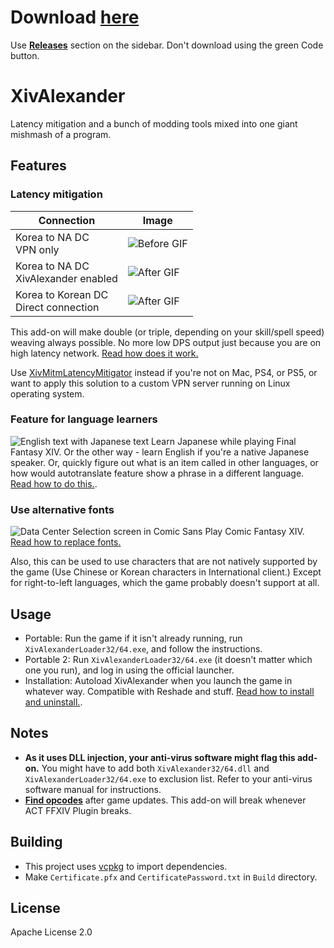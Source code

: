 # Download [here](https://github.com/Soreepeong/XivAlexander/releases)
Use [**Releases**](https://github.com/Soreepeong/XivAlexander/releases) section on the sidebar.
Don't download using the green Code button.

# XivAlexander
Latency mitigation and a bunch of modding tools mixed into one giant mishmash of a program.

## Features

### Latency mitigation
| Connection | Image |
| --- | --- |
| Korea to NA DC<br />VPN only | ![Before GIF](https://github.com/Soreepeong/XivAlexander/raw/main/Graphics/before.gif) |
| Korea to NA DC<br />XivAlexander enabled | ![After GIF](https://github.com/Soreepeong/XivAlexander/raw/main/Graphics/after.gif) | 
| Korea to Korean DC<br />Direct connection | ![After GIF](https://github.com/Soreepeong/XivAlexander/raw/main/Graphics/ref.gif) | 

This add-on will make double (or triple, depending on your skill/spell speed) weaving always possible.
No more low DPS output just because you are on high latency network. [Read how does it work.](https://github.com/Soreepeong/XivAlexander/wiki/Interface:-Main-Menu)

Use [XivMitmLatencyMitigator](https://github.com/Soreepeong/XivMitmLatencyMitigator) instead if you're not on Mac, PS4,
or PS5, or want to apply this solution to a custom VPN server running on Linux operating system.

### Feature for language learners
![English text with Japanese text](https://user-images.githubusercontent.com/3614868/133910444-e44f6ac0-649b-4e8e-bcf8-5bb2c597d0ad.png)
Learn Japanese while playing Final Fantasy XIV. Or the other way - learn English if you're a native Japanese speaker.
Or, quickly figure out what is an item called in other languages, or how would autotranslate feature show a phrase in a
different language. [Read how to do this.](https://github.com/Soreepeong/XivAlexander/wiki/EXDF-Transformation-Rules).

### Use alternative fonts
![Data Center Selection screen in Comic Sans](https://user-images.githubusercontent.com/3614868/132991000-e65f4803-c6e2-4318-a412-cdc8343fb615.png)
Play Comic Fantasy XIV. [Read how to replace fonts.](https://github.com/Soreepeong/XivAlexander/wiki/Set-up-font-replacement)

Also, this can be used to use characters that are not natively supported by the game (Use Chinese or Korean characters in International client.)
Except for right-to-left languages, which the game probably doesn't support at all.

## Usage
* Portable: Run the game if it isn't already running, run `XivAlexanderLoader32/64.exe`, and follow the instructions.
* Portable 2: Run `XivAlexanderLoader32/64.exe` (it doesn't matter which one you run), and log in using the official launcher.
* Installation: Autoload XivAlexander when you launch the game in whatever way. Compatible with Reshade and stuff.
  [Read how to install and uninstall.](https://github.com/Soreepeong/XivAlexander/wiki/Installation).

## Notes
* **As it uses DLL injection, your anti-virus software might flag this add-on.**
  You might have to add both `XivAlexander32/64.dll` and `XivAlexanderLoader32/64.exe` to exclusion list.
  Refer to your anti-virus software manual for instructions.
* **[Find opcodes](https://github.com/Soreepeong/XivAlexander/wiki/How-to-find-opcodes)** after game updates.
  This add-on will break whenever ACT FFXIV Plugin breaks.

## Building
* This project uses [vcpkg](https://github.com/microsoft/vcpkg) to import dependencies.
* Make `Certificate.pfx` and `CertificatePassword.txt` in `Build` directory.

## License
Apache License 2.0

